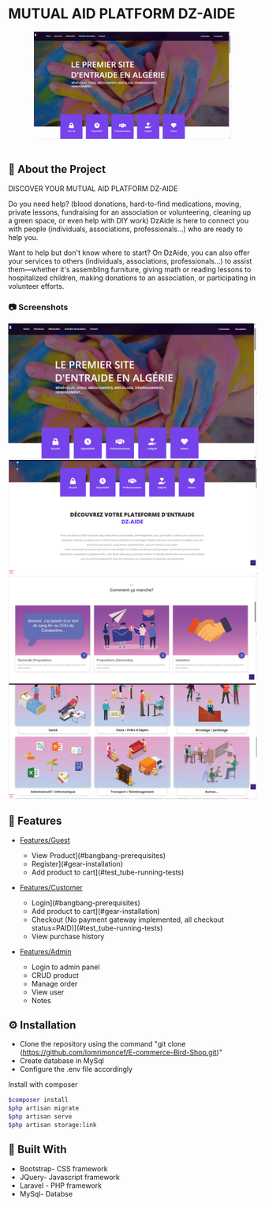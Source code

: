 # MUTUAL AID PLATFORM DZ-AIDE
<!--
Hey, thanks for using the awesome-readme-template template.  
If you have any enhancements, then fork this project and create a pull request 
or just open an issue with the label "enhancement".

Don't forget to give this project a star for additional support ;)
Maybe you can mention me or this repo in the acknowledgements too
-->
<div align="center">

  <img src="./1.png" alt="logo" width="400" height="auto" />

  

  


   

</div>

<br />


## :star2: About the Project
DISCOVER YOUR MUTUAL AID PLATFORM
DZ-AIDE

Do you need help? (blood donations, hard-to-find medications, moving, private lessons, fundraising for an association or volunteering, cleaning up a green space, or even help with DIY work) DzAide is here to connect you with people (individuals, associations, professionals...) who are ready to help you.

Want to help but don't know where to start? On DzAide, you can also offer your services to others (individuals, associations, professionals...) to assist them—whether it's assembling furniture, giving math or reading lessons to hospitalized children, making donations to an association, or participating in volunteer efforts.

<!-- Screenshots -->
### :camera: Screenshots

<div align="center"> 
  <img src="1.png" alt="screenshot" />
  <img src="2.png" alt="screenshot" />
  <img src="3.png" alt="screenshot" />
  <img src="4.png" alt="screenshot" />


</div>


<!-- TechStack -->


<!-- Features -->
## :dart: Features

- [Features/Guest](#toolbox-getting-started)
  * View Product](#bangbang-prerequisites)
  * Register](#gear-installation)
  * Add product to cart](#test_tube-running-tests)

- [Features/Customer](#eyes-usage)
  * Login](#bangbang-prerequisites)
  * Add product to cart](#gear-installation)
  * Checkout (No payment gateway implemented, all checkout status=PAID)](#test_tube-running-tests)
  * View purchase history
 - [Features/Admin](#eyes-usage)
   * Login to admin panel
   * CRUD product
   * Manage order
   * View user
   * Notes



<!-- Getting Started -->
## 	:gear: Installation



- Clone the repository using the command "git clone (https://github.com/lomrimoncef/E-commerce-Bird-Shop.git)"
- Create database in MySql
- Configure the .env file accordingly






Install  with composer

```bash
$composer install
$php artisan migrate
$php artisan serve
$php artisan storage:link
```
   
<!-- Running Tests -->
## :test_tube: Built With

- Bootstrap- CSS framework
- JQuery- Javascript framework
- Laravel - PHP framework
- MySql- Databse

